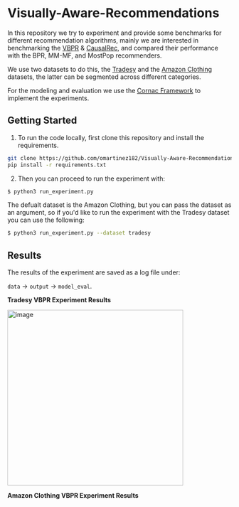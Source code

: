 # Visually-Aware-Recommendations
 

In this repository we try to experiment and provide some benchmarks for different recommendation algorithms, mainly we are interested in benchmarking the [VBPR](https://arxiv.org/pdf/1510.01784.pdf) & [CausalRec](https://arxiv.org/pdf/2107.02390.pdf), and compared their performance with the BPR, MM-MF, and MostPop recommenders.

We use two datasets to do this, the [Tradesy](http://jmcauley.ucsd.edu/data/tradesy/) and the [Amazon Clothing](https://nijianmo.github.io/amazon/index.html) datasets, the latter can be segmented across different categories.

For the modeling and evaluation we use the [Cornac Framework](https://cornac.preferred.ai/) to implement the experiments.

## Getting Started

1) To run the code locally, first clone this repository and install the requirements.

```bash
git clone https://github.com/omartinez182/Visually-Aware-Recommendations.git && cd Visually-Aware-Recommendations
pip install -r requirements.txt
```
2) Then you can proceed to run the experiment with:

```bash
$ python3 run_experiment.py
```
The defualt dataset is the Amazon Clothing, but you can pass the dataset as an argument, so if you'd like to run the experiment with the Tradesy dataset you can use the following:

```bash
$ python3 run_experiment.py --dataset tradesy
```

## Results

The results of the experiment are saved as a log file under:

```data``` -> ```output``` -> ```model_eval```.

**Tradesy VBPR Experiment Results**

<img width="395" alt="image" src="https://user-images.githubusercontent.com/63601717/165853906-7d5fe3ed-79f8-44b4-bb7b-b34d24bcf7e4.png">

**Amazon Clothing VBPR Experiment Results**
